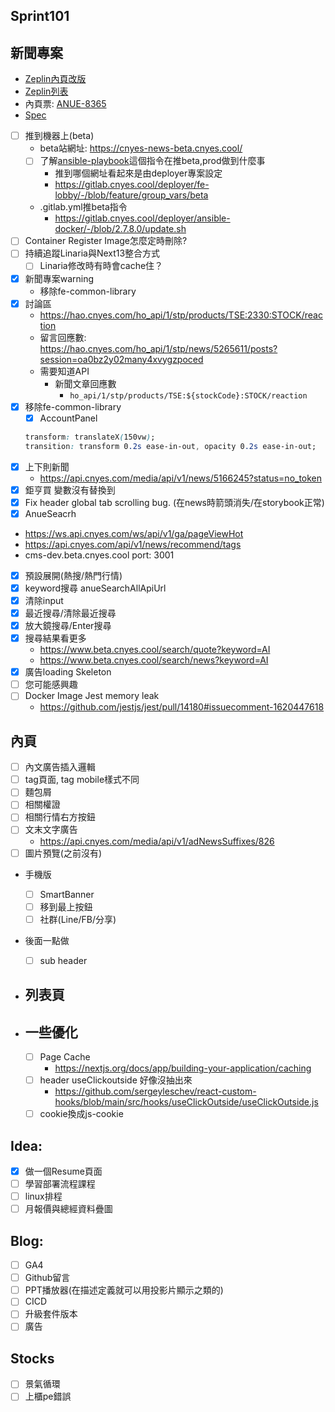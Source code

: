## Sprint101

## 新聞專案
* [Zeplin內頁改版](https://app.zeplin.io/project/576287bda89e8aa7045cfba5/screen/64ad0cdf411565216532362a)
* [Zeplin列表](https://app.zeplin.io/project/576287bda89e8aa7045cfba5/screen/64bf3d5ab80488509d649a7e)
* 內頁票: [ANUE-8365](https://cnyesrd.atlassian.net/browse/ANUE-8365)
* [Spec](https://cnyesrd.atlassian.net/wiki/spaces/PS/pages/2153709569)
* [ ] 推到機器上(beta)
	* beta站網址: https://cnyes-news-beta.cnyes.cool/
	* [ ] 了解[ansible-playbook](https://gitlab.cnyes.cool/deployer/ansible-docker/-/blob/2.7.8.0/update.sh)這個指令在推beta,prod做到什麼事
		* 推到哪個網址看起來是由deployer專案設定
		* https://gitlab.cnyes.cool/deployer/fe-lobby/-/blob/feature/group_vars/beta
	* .gitlab.yml推beta指令
		* https://gitlab.cnyes.cool/deployer/ansible-docker/-/blob/2.7.8.0/update.sh
* [ ] Container Register Image怎麼定時刪除?
* [ ] 持續追蹤Linaria與Next13整合方式
	* [ ] Linaria修改時有時會cache住？
* [x] 新聞專案warning
	* 移除fe-common-library
* [x] 討論區
	* https://hao.cnyes.com/ho_api/1/stp/products/TSE:2330:STOCK/reaction
	 * 留言回應數: https://hao.cnyes.com/ho_api/1/stp/news/5265611/posts?session=oa0bz2y02many4xvygzpoced
	 * 需要知道API
		 * 新聞文章回應數
			 * `ho_api/1/stp/products/TSE:${stockCode}:STOCK/reaction`
* [x] 移除fe-common-library
	* [x] AccountPanel
	```css
	transform: translateX(150vw);
	transition: transform 0.2s ease-in-out, opacity 0.2s ease-in-out;
	```
* [x] 上下則新聞
	* https://api.cnyes.com/media/api/v1/news/5166245?status=no_token
* [x] 鉅亨買 變數沒有替換到
* [x] Fix header global tab scrolling bug. (在news時箭頭消失/在storybook正常)
* [x] AnueSeacrh
 * https://ws.api.cnyes.com/ws/api/v1/ga/pageViewHot
 * https://api.cnyes.com/api/v1/news/recommend/tags
  * cms-dev.beta.cnyes.cool port: 3001
  * [x] 預設展開(熱搜/熱門行情)
  * [x] keyword搜尋 anueSearchAllApiUrl
  * [x] 清除input
  * [x] 最近搜尋/清除最近搜尋
  * [x] 放大鏡搜尋/Enter搜尋
  * [x] 搜尋結果看更多
	  * https://www.beta.cnyes.cool/search/quote?keyword=AI
	  * https://www.beta.cnyes.cool/search/news?keyword=AI
* [x] 廣告loading Skeleton
* [ ] 您可能感興趣
* [ ] Docker Image Jest memory leak
	* https://github.com/jestjs/jest/pull/14180#issuecomment-1620447618

## 內頁
* [ ] 內文廣告插入邏輯
* [ ] tag頁面, tag mobile樣式不同
* [ ] 麵包屑
* [ ] 相關權證
* [ ] 相關行情右方按鈕
* [ ] 文末文字廣告
	* https://api.cnyes.com/media/api/v1/adNewsSuffixes/826
* [ ] 圖片預覽(之前沒有)
* 手機版
	* [ ] SmartBanner
	* [ ] 移到最上按鈕
	* [ ] 社群(Line/FB/分享)
* 後面一點做
	* [ ] sub header
		
* ## 列表頁

* ## 一些優化
	* [ ] Page Cache
		 * https://nextjs.org/docs/app/building-your-application/caching
	 * [ ] header useClickoutside 好像沒抽出來
		 * https://github.com/sergeyleschev/react-custom-hooks/blob/main/src/hooks/useClickOutside/useClickOutside.js
	 * [ ] cookie換成js-cookie

## Idea:
* [x] 做一個Resume頁面
* [ ] 學習部署流程課程
* [ ] linux排程
* [ ] 月報價與總經資料疊圖

## Blog: 
* [ ] GA4
* [ ] Github留言
* [ ] PPT播放器(在描述定義就可以用投影片顯示之類的)
* [ ] CICD
* [ ] 升級套件版本
* [ ] 廣告

## Stocks
* [ ] 景氣循環
* [ ] 上櫃pe錯誤